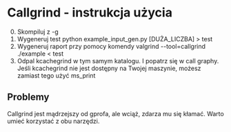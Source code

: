 Callgrind - instrukcja użycia
=========================

0. Skompiluj z -g
1. Wygeneruj test
		python example_input_gen.py [DUŻA_LICZBA] > test
2. Wygeneruj raport przy pomocy komendy
		valgrind --tool=callgrind ./example < test
3. Odpal kcachegrind w tym samym katalogu. I popatrz się w call graphy.
	 Jeśli kcachegrind nie jest dostępny na Twojej maszynie, możesz zamiast tego użyć ms_print

Problemy
--------
Callgrind jest mądrzejszy od gprofa, ale wciąż, zdarza mu się kłamać. Warto umieć korzystać z obu narzędzi.
